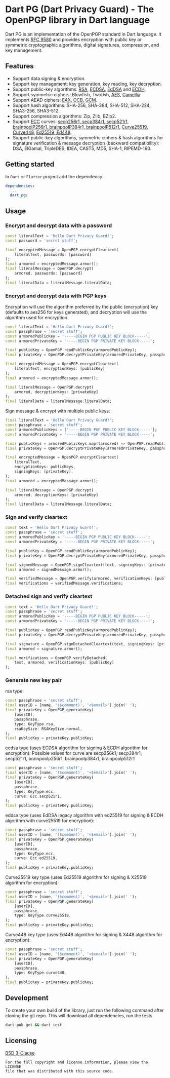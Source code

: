 Dart PG (Dart Privacy Guard) - The OpenPGP library in Dart language
===================================================================
Dart PG is an implementation of the OpenPGP standard in Dart language.
It implements [RFC 9580](https://www.rfc-editor.org/rfc/rfc9580) and
provides encryption with public key or symmetric cryptographic algorithms,
digital signatures, compression, and key management.

## Features
* Support data signing & encryption.
* Support key management: key generation, key reading, key decryption.
* Support public-key algorithms: [RSA](https://www.rfc-editor.org/rfc/rfc3447),
  [ECDSA](https://www.rfc-editor.org/rfc/rfc6979),
  [EdDSA](https://www.rfc-editor.org/rfc/rfc8032)
  and [ECDH](https://en.wikipedia.org/wiki/Elliptic-curve_Diffie%E2%80%93Hellman).
* Support symmetric ciphers: Blowfish, Twofish,
  [AES](https://www.rfc-editor.org/rfc/rfc3394),
  [Camellia](https://www.rfc-editor.org/rfc/rfc3713).
* Support AEAD ciphers: [EAX](https://seclab.cs.ucdavis.edu/papers/eax.pdf),
  [OCB](https://tools.ietf.org/html/rfc7253),
  [GCM](https://nvlpubs.nist.gov/nistpubs/legacy/sp/nistspecialpublication800-38d.pdf).
* Support hash algorithms: SHA-256, SHA-384, SHA-512, SHA-224, SHA3-256, SHA3-512.
* Support compression algorithms: Zip, Zlib, BZip2.
* Support [ECC](https://en.wikipedia.org/wiki/Elliptic-curve_cryptography) curves:
  [secp256r1, secp384r1, secp521r1](https://www.rfc-editor.org/rfc/rfc6090),
  [brainpoolP256r1, brainpoolP384r1, brainpoolP512r1](https://www.rfc-editor.org/rfc/rfc5639),
  [Curve25519, Curve448](https://www.rfc-editor.org/rfc/rfc7748),
  [Ed25519, Ed448](https://www.rfc-editor.org/rfc/rfc8032).
* Support public-key algorithms, symmetric ciphers & hash algorithms
  for signature verification & message decryption (backward compatibility):
  DSA, ElGamal, TripleDES, IDEA, CAST5, MD5, SHA-1, RIPEMD-160.

## Getting started
In `Dart` or `Flutter` project add the dependency:
```yml
dependencies:
  ...
  dart_pg:
```

## Usage

### Encrypt and decrypt data with a password
```dart
const literalText = 'Hello Dart Privacy Guard!';
const password = 'secret stuff';

final encryptedMessage = OpenPGP.encryptCleartext(
    literalText, passwords: [password]
);
final armored = encryptedMessage.armor();
final literalMessage = OpenPGP.decrypt(
    armored, passwords: [password]
);
final literalData = literalMessage.literalData;
```

### Encrypt and decrypt data with PGP keys
Encryption will use the algorithm preferred by the public (encryption) key (defaults to aes256 for keys generated),
and decryption will use the algorithm used for encryption.
```dart
const literalText = 'Hello Dart Privacy Guard!';
const passphrase = 'secret stuff';
const armoredPublicKey = '-----BEGIN PGP PUBLIC KEY BLOCK-----';
const armoredPrivateKey = '-----BEGIN PGP PRIVATE KEY BLOCK-----';

final publicKey = OpenPGP.readPublicKey(armoredPublicKey);
final privateKey = OpenPGP.decryptPrivateKey(armoredPrivateKey, passphrase);

final encryptedMessage = OpenPGP.encryptCleartext(
    literalText, encryptionKeys: [publicKey]
);
final armored = encryptedMessage.armor();

final literalMessage = OpenPGP.decrypt(
    armored, decryptionKeys: [privateKey]
);
final literalData = literalMessage.literalData;
```

Sign message & encrypt with multiple public keys:
```dart
final literalText = 'Hello Dart Privacy Guard!';
const passphrase = 'secret stuff';
const armoredPublicKeys = ['-----BEGIN PGP PUBLIC KEY BLOCK-----'];
const armoredPrivateKey = '-----BEGIN PGP PRIVATE KEY BLOCK-----';

final publicKeys = armoredPublicKeys.map((armored) => OpenPGP.readPublicKey(armored));
final privateKey = OpenPGP.decryptPrivateKey(armoredPrivateKey, passphrase);

final encryptedMessage = OpenPGP.encryptCleartext(
    literalText,
    encryptionKeys: publicKeys,
    signingKeys: [privateKey],
);
final armored = encryptedMessage.armor();

final literalMessage = OpenPGP.decrypt(
    armored, decryptionKeys: [privateKey]
);
final literalData = literalMessage.literalData;
```

### Sign and verify cleartext
```dart
const text = 'Hello Dart Privacy Guard!';
const passphrase = 'secret stuff';
const armoredPublicKey = '-----BEGIN PGP PUBLIC KEY BLOCK-----';
const armoredPrivateKey = '-----BEGIN PGP PRIVATE KEY BLOCK-----';

final publicKey = OpenPGP.readPublicKey(armoredPublicKey);
final privateKey = OpenPGP.decryptPrivateKey(armoredPrivateKey, passphrase);

final signedMessage = OpenPGP.signCleartext(text, signingKeys: [privateKey]);
final armored = signedMessage.armor();

final verifiedMessage = OpenPGP.verify(armored, verificationKeys: [publicKey]);
final verifications = verifiedMessage.verifications;
```

### Detached sign and verify cleartext
```dart
const text = 'Hello Dart Privacy Guard!';
const passphrase = 'secret stuff';
const armoredPublicKey = '-----BEGIN PGP PUBLIC KEY BLOCK-----';
const armoredPrivateKey = '-----BEGIN PGP PRIVATE KEY BLOCK-----';

final publicKey = OpenPGP.readPublicKey(armoredPublicKey);
final privateKey = OpenPGP.decryptPrivateKey(armoredPrivateKey, passphrase);

final signature = OpenPGP.signDetachedCleartext(text, signingKeys: [privateKey]);
final armored = signature.armor();

final verifications = OpenPGP.verifyDetached(
    text, armored, verificationKeys: [publicKey]
);
```

### Generate new key pair
rsa type:
```dart
const passphrase = 'secret stuff';
final userID = [name, '($comment)', '<$email>'].join(' ');
final privateKey = OpenPGP.generateKey(
    [userID],
    passphrase,
    type: KeyType.rsa,
    rsaKeySize: RSAKeySize.normal,
);
final publicKey = privateKey.publicKey;
```

ecdsa type (uses ECDSA algorithm for signing & ECDH algorithm for encryption): Possible values for curve are
secp256k1, secp384r1, secp521r1, brainpoolp256r1, brainpoolp384r1, brainpoolp512r1
```dart
const passphrase = 'secret stuff';
final userID = [name, '($comment)', '<$email>'].join(' ');
final privateKey = OpenPGP.generateKey(
    [userID],
    passphrase,
    type: KeyType.ecc,
    curve: Ecc.secp521r1,
);
final publicKey = privateKey.publicKey;
```

eddsa type (uses EdDSA legacy algorithm with ed25519 for signing & ECDH algorithm with curve25519 for encryption):
```dart
const passphrase = 'secret stuff';
final userID = [name, '($comment)', '<$email>'].join(' ');
final privateKey = OpenPGP.generateKey(
    [userID],
    passphrase,
    type: KeyType.ecc,
    curve: Ecc.ed25519,
);
final publicKey = privateKey.publicKey;
```

Curve25519 key type (uses Ed25519 algorithm for signing & X25519 algorithm for encryption):
```dart
const passphrase = 'secret stuff';
final userID = [name, '($comment)', '<$email>'].join(' ');
final privateKey = OpenPGP.generateKey(
    [userID],
    passphrase,
    type: KeyType.curve25519,
);
final publicKey = privateKey.publicKey;
```

Curve448 key type (uses Ed448 algorithm for signing & X448 algorithm for encryption):
```dart
const passphrase = 'secret stuff';
final userID = [name, '($comment)', '<$email>'].join(' ');
final privateKey = OpenPGP.generateKey(
    [userID],
    passphrase,
    type: KeyType.curve448,
);
final publicKey = privateKey.publicKey;
```

## Development
To create your own build of the library, just run the following command after cloning the git repo.
This will download all dependencies, run the tests
```bash
dart pub get && dart test
```

## Licensing
[BSD 3-Clause](LICENSE)

    For the full copyright and license information, please view the LICENSE
    file that was distributed with this source code.
